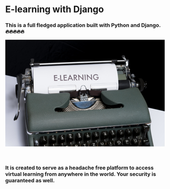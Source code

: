 # E-learning with Django



### This is a full fledged application built with Python and Django. 🔥🔥🔥🔥🔥
![e-learning](static/e-learning.jpg)

<br>

### It is created to serve as a headache free platform to access virtual learning from anywhere in the world. Your security is guaranteed as well.

<br>

